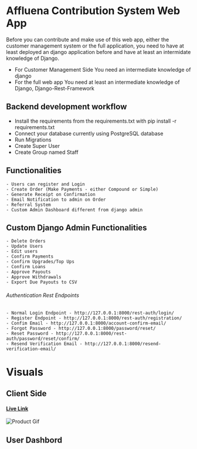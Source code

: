 # Affluena Contribution System Web App

Before you can contribute and make use of this web app, either the customer management system or the full application, you need to have at least deployed an django application before and have at least an intermidate knowledge of Django.
- For Customer Management Side
  You need an intermediate knowledge  of django
- For the full web app
  You need at least an intermediate knowledge of Django, Django-Rest-Framework

## Backend development workflow

- Install the requirements from the requirements.txt
  with pip install -r requirements.txt
- Connect your database
    currently using PostgreSQL database
- Run Migrations
- Create Super User
- Create Group named Staff

## Functionalities 

  ```
  - Users can register and Login
  - Create Order (Make Payments - either Compound or Simple)
  - Generate Receipt on Confirmation 
  - Email Notification to admin on Order
  - Referral System
  - Custom Admin Dashboard different from django admin

  ```

  ## Custom Django Admin Functionalities 

  ```
  - Delete Orders
  - Update Users
  - Edit users
  - Confirm Payments
  - Confirm Upgrades/Top Ups
  - Confirm Loans
  - Approve Payouts
  - Approve Withdrawals
  - Export Due Payouts to CSV

  ```

###### Authentication Rest Endpoints 
  ```
  - Normal Login Endpoint - http://127.0.0.1:8000/rest-auth/login/
  - Register Endpoint - http://127.0.0.1:8000/rest-auth/registration/
  - Confim Email - http://127.0.0.1:8000/account-confirm-email/
  - Forgot Password - http://127.0.0.1:8000/password/reset/
  - Reset Password - http://127.0.0.1:8000/rest-auth/password/reset/confirm/
  - Resend Verification Email - http://127.0.0.1:8000/resend-verification-email/

  ```



# Visuals


## Client Side 
 #### [Live Link](https://affluena.netlify.app) 
![Product Gif](./visuals/aff.gif)
## User Dashbord 


